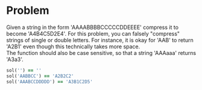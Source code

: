 # Problem
Given a string in the form 'AAAABBBBCCCCCDDEEEE' compress it to become 'A4B4C5D2E4'. For this problem, you can falsely "compress" strings of single or double letters. For instance, it is okay for 'AAB' to return 'A2B1' even though this technically takes more space.  
The function should also be case sensitive, so that a string 'AAAaaa' returns 'A3a3'.  

```ruby
sol('') == ''
sol('AABBCC') == 'A2B2C2'
sol('AAABCCDDDDD') == 'A3B1C2D5'
```